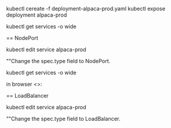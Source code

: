 kubectl cereate -f deployment-alpaca-prod.yaml
kubectl expose deployment alpaca-prod


kubectl get services -o wide

== NodePort

kubectl edit service alpaca-prod

""Change the spec.type field to NodePort.

kubectl get services -o wide

in browser <>:<port of NodePort service>

== LoadBalancer

kubectl edit service alpaca-prod

""Change the spec.type field to LoadBalancer.

